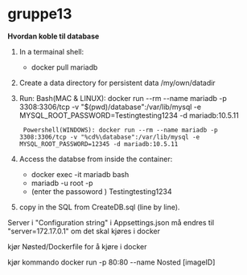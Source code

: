# gruppe13


**Hvordan koble til database**

1. In a termainal shell:
    - docker pull mariadb
2. Create a data directory for persistent data /my/own/datadir
3. Run: Bash(MAC & LINUX): docker run --rm --name mariadb -p 3308:3306/tcp -v "$(pwd)/database":/var/lib/mysql -e MYSQL_ROOT_PASSWORD=Testingtesting1234 -d mariadb:10.5.11

        Powershell(WINDOWS): docker run --rm --name mariadb -p 3308:3306/tcp -v "%cd%\database":/var/lib/mysql -e MYSQL_ROOT_PASSWORD=12345 -d mariadb:10.5.11
   
5. Access the databse from inside the container:
   - docker exec -it mariadb bash
   - mariadb -u root -p
   - (enter the passoword ) Testingtesting1234

6.  copy in the SQL from CreateDB.sql (line by line).

Server i "Configuration string" i Appsettings.json må endres til "server=172.17.0.1" om det skal kjøres i docker

kjør Nøsted/Dockerfile for å kjøre i docker

kjør kommando docker run -p 80:80 --name Nosted [imageID] 
